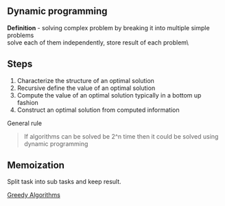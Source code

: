 ## Dynamic programming
**Definition** - solving complex problem by breaking it into multiple simple problems\
solve each of them independently, store result of each problem\

## Steps
1. Characterize the structure of an optimal solution
2. Recursive define the value of an optimal solution
3. Compute the value of an optimal solution typically in a bottom up fashion
4. Construct an optimal solution from computed information

General rule
> If algorithms can be solved be 2^n time
> then it could be solved using dynamic programming

## Memoization
Split task into sub tasks and keep result.


[Greedy Algorithms](Greedy)
